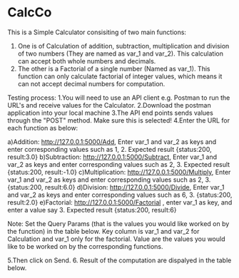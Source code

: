 # CalcCo
This is a Simple Calculator consisiting of two main functions: 
1.  One is of Calculation of addition, subtraction, multiplication and division of two numbers (They are named as var_1 and var_2). This calculation can accept both whole numbers and decimals.
2.  The other is a Factorial of a single number (Named as var_1). This function can only calculate factorial of integer values, which means it can not accept decimal numbers for computation.

Testing process:
1.You will need to use an API client e.g. Postman to run the URL's and receive values for the Calculator. 
2.Download the postman application into your local machine
3.The API end points sends values through the "POST" method. Make sure this is selected!
4.Enter the URL for each function as below:

  a)Addition: http://127.0.0.1:5000/Add, Enter var_1 and var_2 as keys and enter corresponding values such as 1, 2. Expected       result {status:200, result:3.0}
  b)Subtraction: http://127.0.0.1:5000/Subtract, Enter var_1 and var_2 as keys and enter corresponding values such as 2, 3. Expected result {status:200, result:-1.0}
  c)Multiplication: http://127.0.0.1:5000/Multiply, Enter var_1 and var_2 as keys and enter corresponding values such as 2, 3. {status:200, result:6.0}
  d)Division: http://127.0.0.1:5000/Divide, Enter var_1 and var_2 as keys and enter corresponding values such as 6, 3. {status:200, result:2.0}
  e)Factorial: http://127.0.0.1:5000/Factorial , enter var_1 as key, and enter a value say 3. Expected result {status:200, result:6}
  
Note: Set the Query Params (that is the values you would like worked on by the function) in the table below. Key column is var_1 and var_2 for Calculation and var_1 only for the factorial. Value are the values you would like to be worked on by the corresponding functions.

5.Then click on Send.
6. Result of the computation are dispalyed in the table below.



